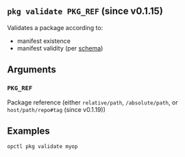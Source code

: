 ## `pkg validate PKG_REF` (since v0.1.15)

Validates a package according to:

- manifest existence
- manifest validity (per
  [schema](https://opspec.io/0.1.4/pkg-manifest.schema.json))

## Arguments

### `PKG_REF`
Package reference (either `relative/path`, `/absolute/path`, or `host/path/repo#tag` (since v0.1.19))

## Examples

```shell
opctl pkg validate myop
```
